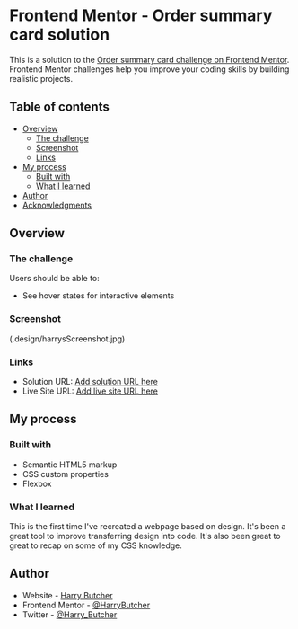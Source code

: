 # Frontend Mentor - Order summary card solution

This is a solution to the [Order summary card challenge on Frontend Mentor](https://www.frontendmentor.io/challenges/order-summary-component-QlPmajDUj). Frontend Mentor challenges help you improve your coding skills by building realistic projects. 

## Table of contents

- [Overview](#overview)
  - [The challenge](#the-challenge)
  - [Screenshot](#screenshot)
  - [Links](#links)
- [My process](#my-process)
  - [Built with](#built-with)
  - [What I learned](#what-i-learned)
- [Author](#author)
- [Acknowledgments](#acknowledgments)

## Overview

### The challenge

Users should be able to:

- See hover states for interactive elements

### Screenshot

(.design/harrysScreenshot.jpg)

### Links

- Solution URL: [Add solution URL here](https://your-solution-url.com)
- Live Site URL: [Add live site URL here](https://your-live-site-url.com)

## My process

### Built with

- Semantic HTML5 markup
- CSS custom properties
- Flexbox

### What I learned

This is the first time I've recreated a webpage based on design. It's been a great tool to improve transferring design into code. It's also been great to great to recap on some of my CSS knowledge. 

## Author

- Website - [Harry Butcher](https://harrybutcher.com)
- Frontend Mentor - [@HarryButcher](https://www.frontendmentor.io/profile/HarryButcher)
- Twitter - [@Harry_Butcher](https://www.twitter.com/yourusername)